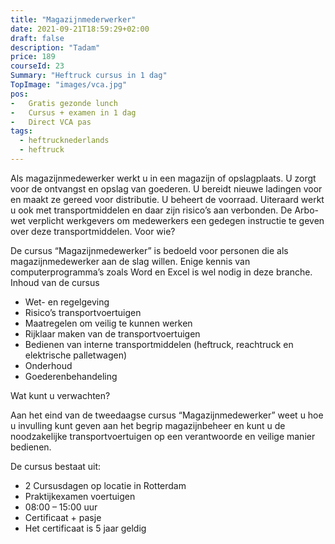 ```yaml
---
title: "Magazijnmederwerker"
date: 2021-09-21T18:59:29+02:00
draft: false
description: "Tadam"
price: 189
courseId: 23
Summary: "Heftruck cursus in 1 dag"
TopImage: "images/vca.jpg"
pos:
-   Gratis gezonde lunch
-   Cursus + examen in 1 dag
-   Direct VCA pas
tags:
  - heftrucknederlands
  - heftruck
---
```


Als magazijnmedewerker werkt u in een magazijn of opslagplaats. U zorgt voor de ontvangst en opslag van goederen. U bereidt nieuwe ladingen voor en maakt ze gereed voor distributie. U beheert de voorraad. Uiteraard werkt u ook met transportmiddelen en daar zijn risico’s aan verbonden. De Arbo-wet verplicht werkgevers om medewerkers een gedegen instructie te geven over deze transportmiddelen.
Voor wie?

De cursus “Magazijnmedewerker” is bedoeld voor personen die als magazijnmedewerker aan de slag willen. Enige kennis van computerprogramma’s zoals Word en Excel is wel nodig in deze branche.
Inhoud van de cursus

- Wet- en regelgeving
- Risico’s transportvoertuigen
- Maatregelen om veilig te kunnen werken
- Rijklaar maken van de transportvoertuigen
- Bedienen van interne transportmiddelen (heftruck, reachtruck en elektrische palletwagen)
- Onderhoud
- Goederenbehandeling

Wat kunt u verwachten?

Aan het eind van de tweedaagse cursus “Magazijnmedewerker” weet u hoe u invulling kunt geven aan het begrip magazijnbeheer en kunt u de noodzakelijke transportvoertuigen op een verantwoorde en veilige manier bedienen.

De cursus bestaat uit:

- 2 Cursusdagen op locatie in Rotterdam
- Praktijkexamen voertuigen
- 08:00 – 15:00 uur
- Certificaat + pasje
- Het certificaat is 5 jaar geldig
